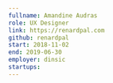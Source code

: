 ```yaml
---
fullname: Amandine Audras
role: UX Designer
link: https://renardpal.com
github: renardpal
start: 2018-11-02
end: 2019-06-30
employer: dinsic
startups:
---
```


